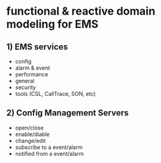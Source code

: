 functional & reactive domain modeling for EMS
=============================================

## 1) EMS services
- config
- alarm & event
- performance
 - general
 - security
 - tools (CSL, CallTrace, SON, etc)

## 2) Config Management Servers
- open/close
- enable/diable
- change/edit
- subscribe to a event/alarm
- notified from a event/alarm
